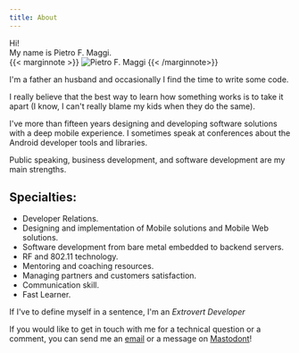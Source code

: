 ```yaml
---
title: About
---
```



Hi!<br>
My name is Pietro F. Maggi.<br>
{{< marginnote >}}
![Pietro F. Maggi](/images/pfm_round.png "Pietro F. Maggi")
{{< /marginnote>}}

I'm a father an husband and occasionally I find the time to write some code.

I really believe that the best way to learn how something works is to take it apart (I know, I can't really blame my kids when they do the same).

I've more than fifteen years designing and developing software solutions with a deep mobile experience. I sometimes speak at conferences about the Android developer tools and libraries.

Public speaking, business development, and software development are my main strengths.

## Specialties:

- Developer Relations.
- Designing and implementation of Mobile solutions and Mobile Web solutions.
- Software development from bare metal embedded to backend servers.
- RF and 802.11 technology.
- Mentoring and coaching resources.
- Managing partners and customers satisfaction.
- Communication skill.
- Fast Learner.

If I've to define myself in a sentence, I'm an *Extrovert Developer*

If you would like to get in touch with me for a technical question or a comment, you can send me an [email][0] or a message on [Mastodont][1]!

[0]: mailto:blog@pietromaggi.com
[1]: https://androiddev.social/@pfmaggi
